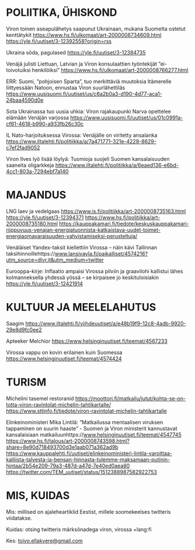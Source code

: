



# POLIITIKA, ÜHISKOND

Viron toinen aseapulähetys saapunut Ukrainaan, mukana Suomelta ostetut kenttätykit
https://www.hs.fi/ulkomaat/art-2000008734609.html
https://yle.fi/uutiset/3-12392558?origin=rss

Ukraina sõda, pagulased
https://yle.fi/uutiset/3-12384735

Venäjä julisti Liettuan, Latvian ja Viron konsulaattien työntekijät ”ei-toivotuiksi henkilöiksi”
https://www.hs.fi/ulkomaat/art-2000008766277.html

ERR: Suomi, ”pohjoisen Sparta”, tuo merkittäviä muutoksia Itämerelle liittyessään Natoon, ennustaa Viron suurlähettiläs
https://www.uusisuomi.fi/uutiset/us/c6a2b0a3-d190-4d77-aca1-24baa4590d0e

Sota Ukrainassa tuo uusia uhkia: Viron rajakaupunki Narva opettelee elämään Venäjän varjossa
https://www.uusisuomi.fi/uutiset/us/01c0991a-cf61-4618-b990-a933fb26c30c

IL Nato-harjoituksessa Virossa: Venäjälle on viritetty ansalanka
https://www.iltalehti.fi/politiikka/a/7a471771-321e-4228-8629-c7ef2fad9052

Viron Ilves lyö lisää löylyä: Tuomioja suojeli Suomen kansalaisuuden saaneita oligarkkeja
https://www.iltalehti.fi/politiikka/a/6eaed136-e6bd-4cc1-803a-7294ebf7a140

# MAJANDUS

LNG laev ja vedelgaas
https://www.is.fi/politiikka/art-2000008735163.html
https://yle.fi/uutiset/3-12394371
https://www.hs.fi/politiikka/art-2000008735180.html
https://kauppakamari.fi/tiedote/keskuskauppakamari-riippuvuus-venajan-energiatuonnista-katkaistava-uudet-toimet-energiaomavaraisuuden-vahvistamiseksi-perusteltuja/


Venäläiset Yandex-taksit kiellettiin Virossa – näin kävi Tallinnan taksihinnoillehttps://www.lansivayla.fi/paikalliset/4574216?utm_source=dlvr.it&utm_medium=twitter

Eurooppa-kirje: Inflaatio ampaisi Virossa pilviin ja graavilohi kallistui lähes kolmanneksella yhdessä yössä – se kirpaisee jo keskituloisiakin
https://yle.fi/uutiset/3-12421914 

# KULTUUR JA MEELELAHUTUS

Saagim
https://www.iltalehti.fi/viihdeuutiset/a/e48b19f9-12c8-4adb-9920-29e8d9fc0ee2 

Apteeker Melchior
https://www.helsinginuutiset.fi/teemat/4567233

Virossa vappu on kovin erilainen kuin Suomessa
https://www.helsinginuutiset.fi/teemat/4574424

# TURISM

Michelini tasemel restoranid
https://moottori.fi/matkailu/jutut/kohta-se-on-totta-viron-ravintolat-michelin-tahtikartalle/
https://www.sttinfo.fi/tiedote/viron-ravintolat-michelin-tahtikartalle

Elinkeinoministeri Mika Lintilä: ”Matkailussa mentaalisen viruksen tappaminen on suurin haaste” - Suomen ja Viron ministerit kannustavat kansalaisiaan matkailuunhttps://www.helsinginuutiset.fi/teemat/4547745 
https://www.hs.fi/talous/art-2000008743598.html?share=8e90d718493700d3e1aab071a362ad9b
https://www.kauppalehti.fi/uutiset/elinkeinoministeri-lintila-varoittaa-kalliista-talvesta-ja-bensan-hinnasta-tulemme-maksamaan-putinin-hintaa/2b54e209-79a3-487d-a47d-7e40ed0aea80
https://twitter.com/TEM_uutiset/status/1512388987582922753

# MIS, KUIDAS

Mis: millised on ajaleheartiklid Eestist, millele soomekeelses twitteris viidatakse. 

Kuidas: otsing  twitteris märksõnadega viron, virossa +lang:fi

Kes: toivo.ellakvere@gmail.com





